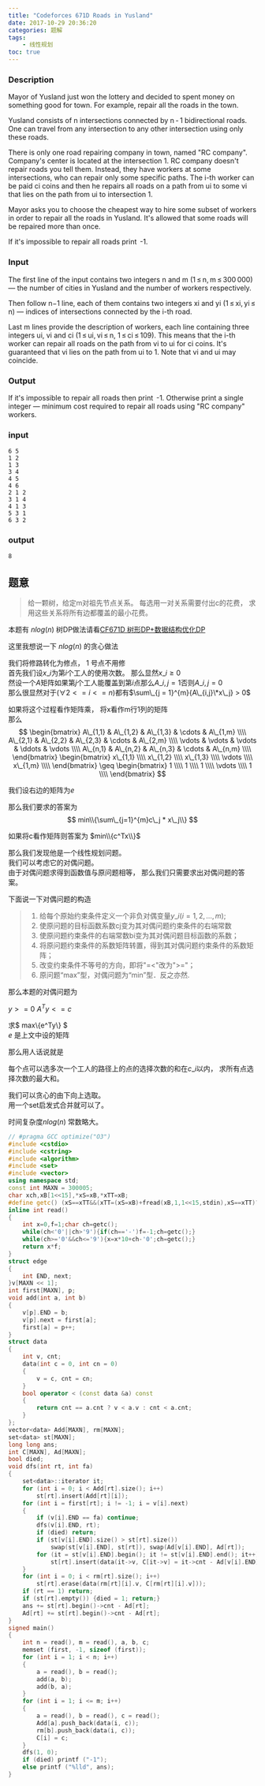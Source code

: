 ```yaml
---
title: "Codeforces 671D Roads in Yusland"
date: 2017-10-29 20:36:20
categories: 题解
tags:
    - 线性规划
toc: true
---
```


### Description
Mayor of Yusland just won the lottery and decided to spent money on something good for town. For example, repair all the roads in the town.

Yusland consists of n intersections connected by n - 1 bidirectional roads. One can travel from any intersection to any other intersection using only these roads.

There is only one road repairing company in town, named "RC company". Company's center is located at the intersection 1. RC company doesn't repair roads you tell them. Instead, they have workers at some intersections, who can repair only some specific paths. The i-th worker can be paid ci coins and then he repairs all roads on a path from ui to some vi that lies on the path from ui to intersection 1.

Mayor asks you to choose the cheapest way to hire some subset of workers in order to repair all the roads in Yusland. It's allowed that some roads will be repaired more than once.

If it's impossible to repair all roads print  -1.

### Input
The first line of the input contains two integers n and m (1 ≤ n, m ≤ 300 000) — the number of cities in Yusland and the number of workers respectively.

Then follow n−1 line, each of them contains two integers xi and yi (1 ≤ xi, yi ≤ n) — indices of intersections connected by the i-th road.

Last m lines provide the description of workers, each line containing three integers ui, vi and ci (1 ≤ ui, vi ≤ n, 1 ≤ ci ≤ 109). This means that the i-th worker can repair all roads on the path from vi to ui for ci coins. It's guaranteed that vi lies on the path from ui to 1. Note that vi and ui may coincide.

### Output
If it's impossible to repair all roads then print  -1. Otherwise print a single integer — minimum cost required to repair all roads using "RC company" workers.

### input
    6 5
    1 2
    1 3
    3 4
    4 5
    4 6
    2 1 2
    3 1 4
    4 1 3
    5 3 1
    6 3 2
### output
    8

## 题意

>给一颗树，给定m对祖先节点关系。 每选用一对关系需要付出c的花费， 求用这些关系将所有边都覆盖的最小花费。  

本题有 $nlog(n)$ 树DP做法请看[CF671D 树形DP+数据结构优化DP](http://cooook.coding.me/2017/10/29/CF671D/)  

这里我想说一下 $nlog(n)$ 的贪心做法

我们将修路转化为修点， 1 号点不用修  
首先我们设$x\_i$为第$i$个工人的使用次数。 那么显然$x\_i \geq 0$  
然设一个$A$矩阵如果第$j$个工人能覆盖到第$i$点那么$A\_{i,j}=1$否则$A\_{i,j}=0$  
那么很显然对于$(\forall 2 <= i <= n)$都有$\sum\_{j = 1}^{m}{A\_{i,j}\*x\_j} > 0$  

如果将这个过程看作矩阵乘， 将x看作m行1列的矩阵  
那么
$$ \begin{bmatrix}  A\_{1,1} & A\_{1,2} & A\_{1,3} & \cdots & A\_{1,m} \\\\    A\_{2,1} & A\_{2,2} & A\_{2,3} & \cdots & A\_{2,m} \\\\   \vdots & \vdots & \vdots & \ddots & \vdots \\\\    A\_{n,1} & A\_{n,2} & A\_{n,3} & \cdots & A\_{n,m} \\\\   \end{bmatrix}
\begin{bmatrix} x\_{1,1} \\\\ x\_{1,2} \\\\ x\_{1,3} \\\\ \vdots \\\\ x\_{1,m} \\\\ \end{bmatrix} \geq \begin{bmatrix} 1 \\\\ 1 \\\\ 1 \\\\ \vdots \\\\ 1 \\\\ \end{bmatrix} $$

我们设右边的矩阵为$e$  

那么我们要求的答案为
$$ min\\{\sum\_{j=1}^{m}c\_j * x\_j\\} $$  

如果将c看作矩阵则答案为
$min\\{c^Tx\\}$

那么我们发现他是一个线性规划问题。  
我们可以考虑它的对偶问题。  
由于对偶问题求得到函数值与原问题相等， 那么我们只需要求出对偶问题的答案。  

下面说一下对偶问题的构造  

> 1. 给每个原始约束条件定义一个非负对偶变量$y\_i (i=1,2,…,m)$;
> 2. 使原问题的目标函数系数cj变为其对偶问题约束条件的右端常数
> 3. 使原问题约束条件的右端常数bi变为其对偶问题目标函数的系数；
> 4. 将原问题约束条件的系数矩阵转置，得到其对偶问题约束条件的系数矩阵；
> 5. 改变约束条件不等号的方向，即将"=<"改为">="；
> 6. 原问题“max”型，对偶问题为“min”型．反之亦然.

那么本题的对偶问题为 

$y >= 0$
$A^Ty <= c$

求$ max\\{e^Ty\\} $  
$e$ 是上文中设的矩阵  

那么用人话说就是

每个点可以选多次一个工人的路径上的点的选择次数的和在$c\_i$以内， 求所有点选择次数的最大和。  

我们可以贪心的由下向上选取。  
用一个set启发式合并就可以了。  

时间复杂度$nlog(n)$ 常数略大。  

```c++
// #pragma GCC optimize("O3")
#include <cstdio>
#include <cstring>
#include <algorithm>
#include <set>
#include <vector>
using namespace std;
const int MAXN = 300005;
char xch,xB[1<<15],*xS=xB,*xTT=xB;
#define getc() (xS==xTT&&(xTT=(xS=xB)+fread(xB,1,1<<15,stdin),xS==xTT)?0:*xS++)
inline int read()
{
    int x=0,f=1;char ch=getc();
    while(ch<'0'||ch>'9'){if(ch=='-')f=-1;ch=getc();}
    while(ch>='0'&&ch<='9'){x=x*10+ch-'0';ch=getc();}
    return x*f;
}
struct edge
{
    int END, next;
}v[MAXN << 1];
int first[MAXN], p;
void add(int a, int b)
{
    v[p].END = b;
    v[p].next = first[a];
    first[a] = p++;
}
struct data
{
    int v, cnt;
    data(int c = 0, int cn = 0)
    {
        v = c, cnt = cn;
    }
    bool operator < (const data &a) const
    {
        return cnt == a.cnt ? v < a.v : cnt < a.cnt;
    }
};
vector<data> Add[MAXN], rm[MAXN];
set<data> st[MAXN];
long long ans;
int C[MAXN], Ad[MAXN];
bool died;
void dfs(int rt, int fa)
{
    set<data>::iterator it;
    for (int i = 0; i < Add[rt].size(); i++)
        st[rt].insert(Add[rt][i]);
    for (int i = first[rt]; i != -1; i = v[i].next)
    {
        if (v[i].END == fa) continue;
        dfs(v[i].END, rt);
        if (died) return;
        if (st[v[i].END].size() > st[rt].size())
            swap(st[v[i].END], st[rt]), swap(Ad[v[i].END], Ad[rt]);
        for (it = st[v[i].END].begin(); it != st[v[i].END].end(); it++)
            st[rt].insert(data(it->v, C[it->v] = it->cnt - Ad[v[i].END] + Ad[rt]));
    }
    for (int i = 0; i < rm[rt].size(); i++)
        st[rt].erase(data(rm[rt][i].v, C[rm[rt][i].v]));
    if (rt == 1) return;
    if (st[rt].empty()) {died = 1; return;}
    ans += st[rt].begin()->cnt - Ad[rt];
    Ad[rt] += st[rt].begin()->cnt - Ad[rt];
}
signed main()
{
    int n = read(), m = read(), a, b, c;
    memset (first, -1, sizeof (first));
    for (int i = 1; i < n; i++)
    {
        a = read(), b = read();
        add(a, b);
        add(b, a);
    }
    for (int i = 1; i <= m; i++)
    {
        a = read(), b = read(), c = read();
        Add[a].push_back(data(i, c));
        rm[b].push_back(data(i, c));
        C[i] = c;
    }
    dfs(1, 0);
    if (died) printf ("-1");
    else printf ("%lld", ans);
}
```

